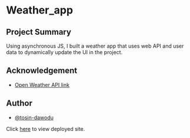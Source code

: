 # Weather_app
## Project Summary
Using asynchronous JS, I built a weather app that uses web API and user data to dynamically update the UI in the project.

## Acknowledgement

 - [Open Weather API link](https://openweathermap.org/current)
 
 ## Author

- [@tosin-dawodu](https://github.com/tosin-dawodu/)

Click [here]() to view deployed site.
